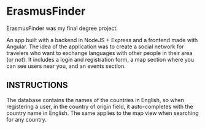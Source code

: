 
# ErasmusFinder 

ErasmusFinder was my final degree project.

An app built with a backend in NodeJS + Express and a frontend made with Angular. The idea of the application was to create a social network for travelers who want to exchange languages with other people in their area (or not). It includes a login and registration form, a map section where you can see users near you, and an events section.

## INSTRUCTIONS

The database contains the names of the countries in English, so when registering a user, in the country of origin field, it auto-completes with the country name in English. 
The same applies to the map view when searching for any country.



